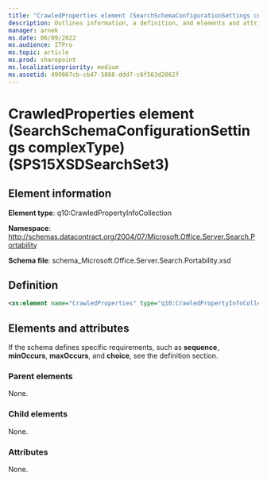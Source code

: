 ```yaml
---
title: "CrawledProperties element (SearchSchemaConfigurationSettings complexType) (SPS15XSDSearchSet3)"
description: Outlines information, a definition, and elements and attributes for the CrawledProperties element in Sharepoint.
manager: arnek
ms.date: 06/09/2022
ms.audience: ITPro
ms.topic: article
ms.prod: sharepoint
ms.localizationpriority: medium
ms.assetid: 499867cb-cb47-5868-ddd7-c6f563d2062f
---
```


# CrawledProperties element (SearchSchemaConfigurationSettings complexType) (SPS15XSDSearchSet3)

 
  
## Element information

**Element type**: q10:CrawledPropertyInfoCollection

**Namespace**: http://schemas.datacontract.org/2004/07/Microsoft.Office.Server.Search.Portability 

**Schema file**: schema_Microsoft.Office.Server.Search.Portability.xsd 
   
## Definition

```XML
<xs:element name="CrawledProperties" type="q10:CrawledPropertyInfoCollection" minOccurs="0"></xs:element>

```

## Elements and attributes

If the schema defines specific requirements, such as **sequence**, **minOccurs**, **maxOccurs**, and **choice**, see the definition section. 
  
### Parent elements

None.
  
### Child elements

None.
  
### Attributes

None.
  

